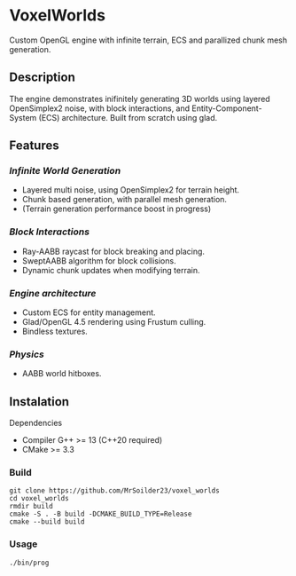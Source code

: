# **VoxelWorlds**

Custom OpenGL engine with infinite terrain, ECS and parallized chunk mesh generation.

## **Description**

The engine demonstrates inifinitely generating 3D worlds using layered OpenSimplex2 noise, with block interactions, and Entity-Component-System (ECS) architecture. Built from scratch using glad.

## **Features**

### **_Infinite World Generation_**

- Layered multi noise, using OpenSimplex2 for terrain height.
- Chunk based generation, with parallel mesh generation.
- (Terrain generation performance boost in progress)

### **_Block Interactions_**

- Ray-AABB raycast for block breaking and placing.
- SweptAABB algorithm for block collisions.
- Dynamic chunk updates when modifying terrain.

### **_Engine architecture_**

- Custom ECS for entity management.
- Glad/OpenGL 4.5 rendering using Frustum culling.
- Bindless textures.

### **_Physics_**

- AABB world hitboxes.

## **Instalation**

Dependencies

- Compiler G++ >= 13 (C++20 required)
- CMake >= 3.3

### Build

```
git clone https://github.com/MrSoilder23/voxel_worlds
cd voxel_worlds
rmdir build
cmake -S . -B build -DCMAKE_BUILD_TYPE=Release
cmake --build build
```

### Usage

```
./bin/prog
```